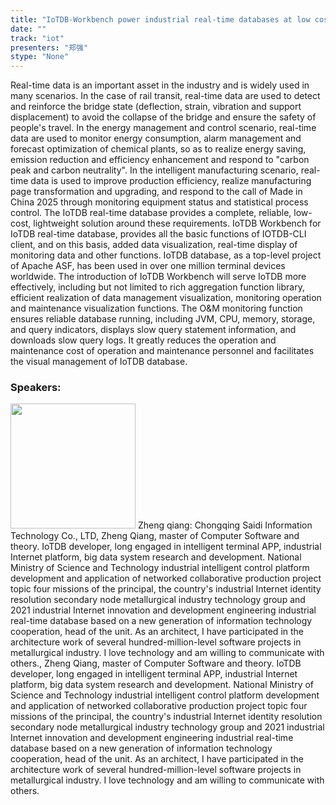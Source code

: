 ```yaml
---
title: "IoTDB-Workbench power industrial real-time databases at low cost"
date: "" 
track: "iot"
presenters: "郑强"
stype: "None"
---
```

Real-time data is an important asset in the industry and is widely used in many scenarios. In the case of rail transit, real-time data are used to detect and reinforce the bridge state (deflection, strain, vibration and support displacement) to avoid the collapse of the bridge and ensure the safety of people's travel. In the energy management and control scenario, real-time data are used to monitor energy consumption, alarm management and forecast optimization of chemical plants, so as to realize energy saving, emission reduction and efficiency enhancement and respond to "carbon peak and carbon neutrality". In the intelligent manufacturing scenario, real-time data is used to improve production efficiency, realize manufacturing page transformation and upgrading, and respond to the call of Made in China 2025 through monitoring equipment status and statistical process control. The IoTDB real-time database provides a complete, reliable, low-cost, lightweight solution around these requirements. IoTDB Workbench for IoTDB real-time database, provides all the basic functions of IOTDB-CLI client, and on this basis, added data visualization, real-time display of monitoring data and other functions.
IoTDB database, as a top-level project of Apache ASF, has been used in over one million terminal devices worldwide. The introduction of IoTDB Workbench will serve IoTDB more effectively, including but not limited to rich aggregation function library, efficient realization of data management visualization, monitoring operation and maintenance visualization functions.
The O&M monitoring function ensures reliable database running, including JVM, CPU, memory, storage, and query indicators, displays slow query statement information, and downloads slow query logs. It greatly reduces the operation and maintenance cost of operation and maintenance personnel and facilitates the visual management of IoTDB database.
 ### Speakers: 
 <img src="images/speaker/1142.png" width="200" />
 Zheng qiang: Chongqing Saidi Information Technology Co., LTD, Zheng Qiang, master of Computer Software and theory. IoTDB developer, long engaged in intelligent terminal APP, industrial Internet platform, big data system research and development. National Ministry of Science and Technology industrial intelligent control platform development and application of networked collaborative production project topic four missions of the principal, the country's industrial Internet identity resolution secondary node metallurgical industry technology group and 2021 industrial Internet innovation and development engineering industrial real-time database based on a new generation of information technology cooperation, head of the unit. As an architect, I have participated in the architecture work of several hundred-million-level software projects in metallurgical industry. I love technology and am willing to communicate with others., Zheng Qiang, master of Computer Software and theory. IoTDB developer, long engaged in intelligent terminal APP, industrial Internet platform, big data system research and development. National Ministry of Science and Technology industrial intelligent control platform development and application of networked collaborative production project topic four missions of the principal, the country's industrial Internet identity resolution secondary node metallurgical industry technology group and 2021 industrial Internet innovation and development engineering industrial real-time database based on a new generation of information technology cooperation, head of the unit. As an architect, I have participated in the architecture work of several hundred-million-level software projects in metallurgical industry. I love technology and am willing to communicate with others.
 
